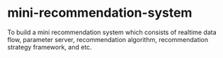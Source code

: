 # mini-recommendation-system
To build a mini recommendation system which consists of realtime data flow, parameter server, recommendation algorithm, recommendation strategy framework, and etc.
